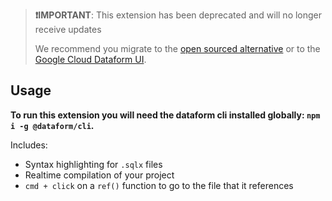 
> **❗IMPORTANT**: This extension has been deprecated and will no longer receive updates
>
> We recommend you migrate to the [open sourced alternative](https://marketplace.visualstudio.com/items?itemName=ashishalex.dataform-lsp-vscode) or to the [Google Cloud Dataform UI](https://cloud.google.com/dataform).

## Usage

**To run this extension you will need the dataform cli installed globally: `npm i -g @dataform/cli`.**

Includes:

- Syntax highlighting for `.sqlx` files
- Realtime compilation of your project
- `cmd + click` on a `ref()` function to go to the file that it references
